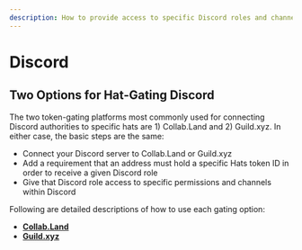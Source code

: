 ```yaml
---
description: How to provide access to specific Discord roles and channels using Hats
---
```


# Discord

## Two Options for Hat-Gating Discord

The two token-gating platforms most commonly used for connecting Discord authorities to specific hats are 1) Collab.Land and 2) Guild.xyz. In either case, the basic steps are the same:

* Connect your Discord server to Collab.Land or Guild.xyz
* Add a requirement that an address must hold a specific Hats token ID in order to receive a given Discord role
* Give that Discord role access to specific permissions and channels within Discord

Following are detailed descriptions of how to use each gating option:

* [**Collab.Land**](collab.land-greater-than-discord.md)
* [**Guild.xyz**](guild.xyz-greater-than-discord.md)
